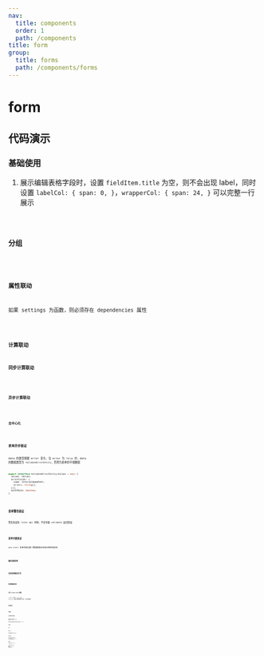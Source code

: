 ```yaml
---
nav:
  title: components
  order: 1
  path: /components
title: form
group:
  title: forms
  path: /components/forms
---
```


# form

## 代码演示

### 基础使用

1. 展示编辑表格字段时，设置 `fieldItem.title` 为空，则不会出现 label，同时设置 `labelCol: { span: 0, }`，`wrapperCol: { span: 24, }` 可以完整一行展示

<code src="../demos/form/simple.tsx" />

### 分组

<code src="../demos/form/group.tsx" />

### 属性联动

如果 settings 为函数，则必须存在 dependencies 属性

<code src="../demos/form/attrs-linkage.tsx" />

### 计算联动

#### 同步计算联动

<code src="../demos/form/sync-linkage.tsx" />

#### 异步计算联动

<code src="../demos/form/async-linkage.tsx" />

#### 去中心化

<code src="../demos/form/linkage-remove-center.tsx" />

### 表单异步验证

data 的类型根据 error 变化，当 error 为 `false` 时，data 的数据类型为 `ValidateErrorEntity`，否则为表单的字端数据

```ts
export interface ValidateErrorEntity<Values = any> {
  values: Values;
  errorFields: {
    name: InternalNamePath;
    errors: string[];
  }[];
  outOfDate: boolean;
}
```

<code src="../demos/form/validate.tsx" />

### 表单警告验证

警告验证和 rules api 同构，不会导致 validate 返回错误

<code src="../demos/form/warning-rule.tsx" />

### 表单内置验证

one-start 表单内部设置了数值精度校验和日期早晚校验

<code src="../demos/form/rule-type.tsx" />

### 展示型表单

<code src="../demos/form/readonly.tsx" />

### 支持表单验证方法

<code src="../demos/form/form-validate.tsx" />

### 表单数据受控

<code src="../demos/form/value-onchange.tsx" />

### 公共 field-item 配置

`fieldItem` 包含 `formItem` 及 `inputItem`，后者全部的配置打平到了一起方便使用

<code src="../demos/form/field-item-settings.tsx" />

### 显示联动

<code src="../demos/form/group-visible-switch.tsx" />

### 初始值

<code src="../demos/form/async-initial.tsx" />

### 表单类型字段的校验

<code src="../demos/form/rich-form-in-form.tsx" />

### 编辑表格字段自动填充 rowId

如果表格有插入和删除等改变行顺序的操作，需要保证 rowId 唯一

<code src="../demos/form/editable-table-auto-row-id.tsx" />

### 表单布局

<code src="../demos/form/layout.tsx" />

### 空状态

<code src="../demos/form/empty-state.tsx" />

### 修改历史 <Badge>beta</Badge>

获取历史修改数据等额外信息，和 `requestDataSource` 一起只触发一次，优先级 `requestRichDataSource` 更高

<code src="../demos/form/history-field.tsx" />

### 组件内部共享数据

表单数据可以设置字段以外的数据，比如示例中的 `max`, `valueEnums`，字段的验证规则等配置可以直接使用，但是调用 `getDataSource` 或者 `validate` 只能拿到声明字段的数据集合，因此表单提供了 `setRefObject` 和 `getRefObject` 帮助用户拿到声明字段以外的数据

<code src="../demos/form/ref-object.tsx" />

### 修改前拦截数据

值的联动属于 `post change`，会触发额外的修改事件，如果要在修改事件之前处理 `value`，可以通过 `valueTransform`

> 其他原因，暂时只在 `placeholder-input` 上实现，后续有需求再迁移到 `form` 级别

<code src="../demos/form/value-transform.tsx" />

<code src="../demos/__cases__/form/form-item-label-ellipsis.tsx" />

### API 接口

1. getDataSource 获取静态后的数据，getFieldsValue 获取内存中的数据
2. getFieldsValue 默认不包括 hide 字段，第一个参数传递 true 则获取当前全部数据

<code src="../demos/form/apis.tsx" />

<API exports='["FormSettings", "FormRequests", "FormAPI"]' src="../components/form/index.tsx"></API>

### FormFieldItems

类型根据 type 推导，比如 type 为 digit 将继承所有 field-digit 配置，同时混入了其他类型如下

`**FieldType**` & `OSFormGroupItemType` & `OSFormItemDependenciesConfigs` & `OSFormFieldItemExtra` & `OSFormItemType`

FormGroupItemType 存在 children 字段，类型和 fieldItems 相同

fieldItem 每一项都可能为函数形式，表示联动，入参为 `OSFormFieldItemSettingsFnOption`，注意必须指定 `dependencies`

<API exports='["FormFieldItemSettingsFnOption", "FormFieldItemExtraSettings"]' src="../components/form/index.tsx"></API>

<API exports='["FormGroupItemType"]' src="../components/form/index.tsx"></API>

<API exports='["FormItemDependenciesConfigs"]' src="../components/form/index.tsx"></API>

<API exports='["FormItemTypeSettings"]' src="../components/form/index.tsx"></API>

<API exports='["FormItemTypeRequests"]' src="../components/form/index.tsx"></API>
